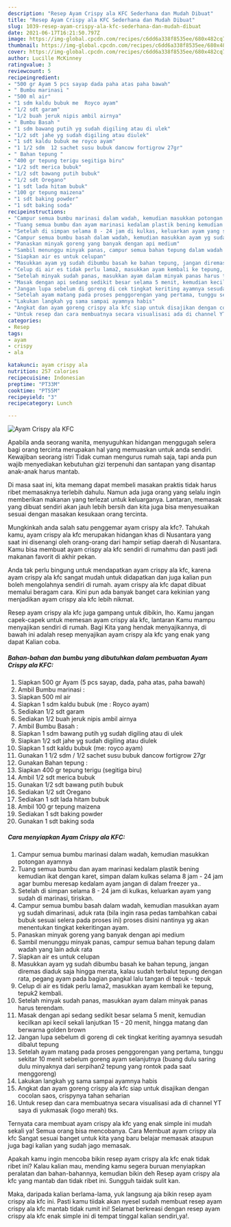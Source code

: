 ```yaml
---
description: "Resep Ayam Crispy ala KFC Sederhana dan Mudah Dibuat"
title: "Resep Ayam Crispy ala KFC Sederhana dan Mudah Dibuat"
slug: 1039-resep-ayam-crispy-ala-kfc-sederhana-dan-mudah-dibuat
date: 2021-06-17T16:21:50.797Z
image: https://img-global.cpcdn.com/recipes/c6dd6a338f8535ee/680x482cq70/ayam-crispy-ala-kfc-foto-resep-utama.jpg
thumbnail: https://img-global.cpcdn.com/recipes/c6dd6a338f8535ee/680x482cq70/ayam-crispy-ala-kfc-foto-resep-utama.jpg
cover: https://img-global.cpcdn.com/recipes/c6dd6a338f8535ee/680x482cq70/ayam-crispy-ala-kfc-foto-resep-utama.jpg
author: Lucille McKinney
ratingvalue: 3
reviewcount: 5
recipeingredient:
- "500 gr Ayam 5 pcs sayap dada paha atas paha bawah"
- " Bumbu marinasi "
- "500 ml air"
- "1 sdm kaldu bubuk me  Royco ayam"
- "1/2 sdt garam"
- "1/2 buah jeruk nipis ambil airnya"
- " Bumbu Basah "
- "1 sdm bawang putih yg sudah digiling atau di ulek"
- "1/2 sdt jahe yg sudah digiling atau diulek"
- "1 sdt kaldu bubuk me royco ayam"
- "1 1/2 sdm  12 sachet susu bubuk dancow fortigrow 27gr"
- " Bahan tepung "
- "400 gr tepung terigu segitiga biru"
- "1/2 sdt merica bubuk"
- "1/2 sdt bawang putih bubuk"
- "1/2 sdt Oregano"
- "1 sdt lada hitam bubuk"
- "100 gr tepung maizena"
- "1 sdt baking powder"
- "1 sdt baking soda"
recipeinstructions:
- "Campur semua bumbu marinasi dalam wadah, kemudian masukkan potongan ayamnya"
- "Tuang semua bumbu dan ayam marinasi kedalam plastik bening kemudian ikat dengan karet, simpan dalam kulkas selama 8 jam - 24 jam agar bumbu meresap kedalam ayam jangan di dalam freezer ya.."
- "Setelah di simpan selama 8 - 24 jam di kulkas, keluarkan ayam yang sudah di marinasi, tiriskan."
- "Campur semua bumbu basah dalam wadah, kemudian masukkan ayam yg sudah dimarinasi, aduk rata (bila ingin rasa pedas tambahkan cabai bubuk sesuai selera pada proses ini) proses disini nantinya yg akan menentukan tingkat kekeritingan ayam."
- "Panaskan minyak goreng yang banyak dengan api medium"
- "Sambil menunggu minyak panas, campur semua bahan tepung dalam wadah yang lain aduk rata"
- "Siapkan air es untuk celupan"
- "Masukkan ayam yg sudah dibumbu basah ke bahan tepung, jangan diremas diaduk saja hingga merata, kalau sudah terbalut tepung dengan rata, pegang ayam pada bagian pangkal lalu tangan di tepuk - tepuk"
- "Celup di air es tidak perlu lama2, masukkan ayam kembali ke tepung, tepuk2 kembali."
- "Setelah minyak sudah panas, masukkan ayam dalam minyak panas harus terendam."
- "Masak dengan api sedang sedikit besar selama 5 menit, kemudian kecilkan api kecil sekali lanjutkan 15 - 20 menit, hingga matang dan berwarna golden brown"
- "Jangan lupa sebelum di goreng di cek tingkat keriting ayamnya sesudah dibalut tepung"
- "Setelah ayam matang pada proses penggorengan yang pertama, tunggu sekitar 10 menit sebelum goreng ayam selanjutnya (buang dulu saring dulu minyaknya dari serpihan2 tepung yang rontok pada saat menggoreng)"
- "Lakukan langkah yg sama sampai ayamnya habis"
- "Angkat dan ayam goreng crispy ala kfc siap untuk disajikan dengan cocolan saos, crispynya tahan seharian"
- "Untuk resep dan cara membuatnya secara visualisasi ada di channel YT saya di yukmasak (logo merah) tks."
categories:
- Resep
tags:
- ayam
- crispy
- ala

katakunci: ayam crispy ala 
nutrition: 257 calories
recipecuisine: Indonesian
preptime: "PT33M"
cooktime: "PT55M"
recipeyield: "3"
recipecategory: Lunch

---
```



![Ayam Crispy ala KFC](https://img-global.cpcdn.com/recipes/c6dd6a338f8535ee/680x482cq70/ayam-crispy-ala-kfc-foto-resep-utama.jpg)

Apabila anda seorang wanita, menyuguhkan hidangan menggugah selera bagi orang tercinta merupakan hal yang memuaskan untuk anda sendiri. Kewajiban seorang istri Tidak cuman mengurus rumah saja, tapi anda pun wajib menyediakan kebutuhan gizi terpenuhi dan santapan yang disantap anak-anak harus mantab.

Di masa  saat ini, kita memang dapat membeli masakan praktis tidak harus ribet memasaknya terlebih dahulu. Namun ada juga orang yang selalu ingin memberikan makanan yang terlezat untuk keluarganya. Lantaran, memasak yang dibuat sendiri akan jauh lebih bersih dan kita juga bisa menyesuaikan sesuai dengan masakan kesukaan orang tercinta. 



Mungkinkah anda salah satu penggemar ayam crispy ala kfc?. Tahukah kamu, ayam crispy ala kfc merupakan hidangan khas di Nusantara yang saat ini disenangi oleh orang-orang dari hampir setiap daerah di Nusantara. Kamu bisa membuat ayam crispy ala kfc sendiri di rumahmu dan pasti jadi makanan favorit di akhir pekan.

Anda tak perlu bingung untuk mendapatkan ayam crispy ala kfc, karena ayam crispy ala kfc sangat mudah untuk didapatkan dan juga kalian pun boleh mengolahnya sendiri di rumah. ayam crispy ala kfc dapat dibuat memalui beragam cara. Kini pun ada banyak banget cara kekinian yang menjadikan ayam crispy ala kfc lebih nikmat.

Resep ayam crispy ala kfc juga gampang untuk dibikin, lho. Kamu jangan capek-capek untuk memesan ayam crispy ala kfc, lantaran Kamu mampu menyajikan sendiri di rumah. Bagi Kita yang hendak menyajikannya, di bawah ini adalah resep menyajikan ayam crispy ala kfc yang enak yang dapat Kalian coba.

<!--inarticleads1-->

##### Bahan-bahan dan bumbu yang dibutuhkan dalam pembuatan Ayam Crispy ala KFC:

1. Siapkan 500 gr Ayam (5 pcs sayap, dada, paha atas, paha bawah)
1. Ambil  Bumbu marinasi :
1. Siapkan 500 ml air
1. Siapkan 1 sdm kaldu bubuk (me : Royco ayam)
1. Sediakan 1/2 sdt garam
1. Sediakan 1/2 buah jeruk nipis ambil airnya
1. Ambil  Bumbu Basah :
1. Siapkan 1 sdm bawang putih yg sudah digiling atau di ulek
1. Siapkan 1/2 sdt jahe yg sudah digiling atau diulek
1. Siapkan 1 sdt kaldu bubuk (me: royco ayam)
1. Gunakan 1 1/2 sdm / 1/2 sachet susu bubuk dancow fortigrow 27gr
1. Gunakan  Bahan tepung :
1. Siapkan 400 gr tepung terigu (segitiga biru)
1. Ambil 1/2 sdt merica bubuk
1. Gunakan 1/2 sdt bawang putih bubuk
1. Sediakan 1/2 sdt Oregano
1. Sediakan 1 sdt lada hitam bubuk
1. Ambil 100 gr tepung maizena
1. Sediakan 1 sdt baking powder
1. Gunakan 1 sdt baking soda




<!--inarticleads2-->

##### Cara menyiapkan Ayam Crispy ala KFC:

1. Campur semua bumbu marinasi dalam wadah, kemudian masukkan potongan ayamnya
1. Tuang semua bumbu dan ayam marinasi kedalam plastik bening kemudian ikat dengan karet, simpan dalam kulkas selama 8 jam - 24 jam agar bumbu meresap kedalam ayam jangan di dalam freezer ya..
1. Setelah di simpan selama 8 - 24 jam di kulkas, keluarkan ayam yang sudah di marinasi, tiriskan.
1. Campur semua bumbu basah dalam wadah, kemudian masukkan ayam yg sudah dimarinasi, aduk rata (bila ingin rasa pedas tambahkan cabai bubuk sesuai selera pada proses ini) proses disini nantinya yg akan menentukan tingkat kekeritingan ayam.
1. Panaskan minyak goreng yang banyak dengan api medium
1. Sambil menunggu minyak panas, campur semua bahan tepung dalam wadah yang lain aduk rata
1. Siapkan air es untuk celupan
1. Masukkan ayam yg sudah dibumbu basah ke bahan tepung, jangan diremas diaduk saja hingga merata, kalau sudah terbalut tepung dengan rata, pegang ayam pada bagian pangkal lalu tangan di tepuk - tepuk
1. Celup di air es tidak perlu lama2, masukkan ayam kembali ke tepung, tepuk2 kembali.
1. Setelah minyak sudah panas, masukkan ayam dalam minyak panas harus terendam.
1. Masak dengan api sedang sedikit besar selama 5 menit, kemudian kecilkan api kecil sekali lanjutkan 15 - 20 menit, hingga matang dan berwarna golden brown
1. Jangan lupa sebelum di goreng di cek tingkat keriting ayamnya sesudah dibalut tepung
1. Setelah ayam matang pada proses penggorengan yang pertama, tunggu sekitar 10 menit sebelum goreng ayam selanjutnya (buang dulu saring dulu minyaknya dari serpihan2 tepung yang rontok pada saat menggoreng)
1. Lakukan langkah yg sama sampai ayamnya habis
1. Angkat dan ayam goreng crispy ala kfc siap untuk disajikan dengan cocolan saos, crispynya tahan seharian
1. Untuk resep dan cara membuatnya secara visualisasi ada di channel YT saya di yukmasak (logo merah) tks.




Ternyata cara membuat ayam crispy ala kfc yang enak simple ini mudah sekali ya! Semua orang bisa mencobanya. Cara Membuat ayam crispy ala kfc Sangat sesuai banget untuk kita yang baru belajar memasak ataupun juga bagi kalian yang sudah jago memasak.

Apakah kamu ingin mencoba bikin resep ayam crispy ala kfc enak tidak ribet ini? Kalau kalian mau, mending kamu segera buruan menyiapkan peralatan dan bahan-bahannya, kemudian bikin deh Resep ayam crispy ala kfc yang mantab dan tidak ribet ini. Sungguh taidak sulit kan. 

Maka, daripada kalian berlama-lama, yuk langsung aja bikin resep ayam crispy ala kfc ini. Pasti kamu tiidak akan nyesel sudah membuat resep ayam crispy ala kfc mantab tidak rumit ini! Selamat berkreasi dengan resep ayam crispy ala kfc enak simple ini di tempat tinggal kalian sendiri,ya!.

